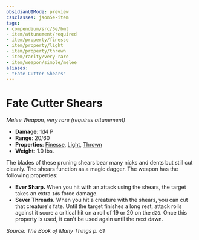 ```yaml
---
obsidianUIMode: preview
cssclasses: json5e-item
tags:
- compendium/src/5e/bmt
- item/attunement/required
- item/property/finesse
- item/property/light
- item/property/thrown
- item/rarity/very-rare
- item/weapon/simple/melee
aliases: 
- "Fate Cutter Shears"
---
```

# Fate Cutter Shears
*Melee Weapon, very rare (requires attunement)*  

- **Damage**: 1d4 P
- **Range**: 20/60
- **Properties**: [Finesse](/Systems/5e/rules/item-properties.md#Finesse), [Light](/Systems/5e/rules/item-properties.md#Light), [Thrown](/Systems/5e/rules/item-properties.md#Thrown)
- **Weight**: 1.0 lbs.

The blades of these pruning shears bear many nicks and dents but still cut cleanly. The shears function as a magic dagger. The weapon has the following properties:

- **Ever Sharp.** When you hit with an attack using the shears, the target takes an extra `1d6` force damage.  
- **Sever Threads.** When you hit a creature with the shears, you can cut that creature's fate. Until the target finishes a long rest, attack rolls against it score a critical hit on a roll of 19 or 20 on the `d20`. Once this property is used, it can't be used again until the next dawn.  

*Source: The Book of Many Things p. 61*